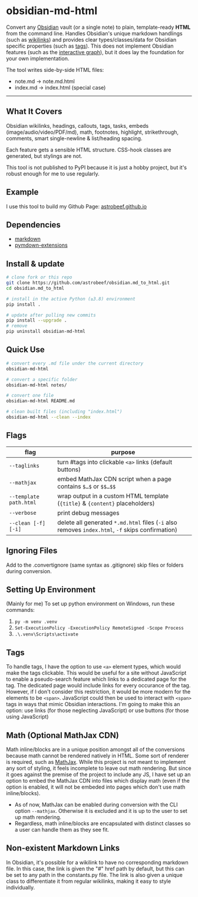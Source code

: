 # obsidian-md-html

Convert any [Obsidian](https://obsidian.md/) vault (or a single note) to plain, template-ready **HTML** from the command line. Handles Obsidian's unique markdown handlings (such as [wikilinks](https://help.obsidian.md/links)) and provides clear types/classes/data for Obsidian specific properties (such as [tags](https://help.obsidian.md/tags)). This does not implement Obsidian features (such as the [interactive graph](https://help.obsidian.md/plugins/graph)), but it does lay the foundation for your own implementation.

The tool writes side-by-side HTML files:
- note.md        →  note.md.html
- index.md       →  index.html   (special case)

---

## What It Covers
Obsidian wikilinks, headings, callouts, tags, tasks, embeds (image/audio/video/PDF/md), math, footnotes, highlight, strikethrough, comments, smart single-newline & list/heading spacing.

Each feature gets a sensible HTML structure. CSS-hook classes are generated, but stylings are not.

This tool is not published to PyPI because it is just a hobby project, but it's robust enough for me to use regularly.

## Example
I use this tool to build my Github Page: [astrobeef.github.io](https://astrobeef.github.io/Projects/Obsidian%20Markdown%20to%20HTML%20Converter.md.html)

## Dependencies
- [markdown](https://pypi.org/project/Markdown/)
- [pymdown-extensions](https://pypi.org/project/pymdown-extensions/)

## Install & update

```bash
# clone fork or this repo
git clone https://github.com/astrobeef/obsidian.md_to_html.git
cd obsidian.md_to_html

# install in the active Python (≥3.8) environment
pip install .

# update after pulling new commits
pip install --upgrade .
# remove
pip uninstall obsidian-md-html
```

## Quick Use
```bash
# convert every .md file under the current directory
obsidian-md-html

# convert a specific folder
obsidian-md-html notes/

# convert one file
obsidian-md-html README.md

# clean built files (including "index.html")
obsidian-md-html --clean --index
```

## Flags
| flag                   | purpose                                                                                          |
| ---------------------- | ------------------------------------------------------------------------------------------------ |
| `--taglinks`           | turn #tags into clickable `<a>` links (default buttons)                                          |
| `--mathjax`            | embed MathJax CDN script when a page contains `$…$` or `$$…$$`                                   |
| `--template path.html` | wrap output in a custom HTML template (`{title}` & `{content}` placeholders)                     |
| `--verbose`            | print debug messages                                                                             |
| `--clean [-f] [-i]`    | delete all generated `*.md.html` files (`-i` also removes `index.html`, `-f` skips confirmation) |

## Ignoring Files

Add to the .convertignore (same syntax as .gitignore) skip files or folders during conversion.

## Setting Up Environment

(Mainly for me) To set up python environment on Windows, run these commands:
1. `py -m venv .venv`
2. `Set-ExecutionPolicy -ExecutionPolicy RemoteSigned -Scope Process`
3. `.\.venv\Scripts\activate`

## Tags

To handle tags, I have the option to use `<a>` element types, which would make the tags clickable. This would be useful for a site without JavaScript to enable a pseudo-search feature which links to a dedicated page for the tag. The dedicated page would include links for every occurance of the tag. However, if I don't consider this restriction, it would be more modern for the elements to be `<span>`. JavaScript could then be used to interact with `<span>` tags in ways that mimic Obsidian interactions.
I'm going to make this an option: use links (for those neglecting JavaScript) or use buttons (for those using JavaScript)

## Math (Optional MathJax CDN)

Math inline/blocks are in a unique position amongst all of the conversions because math cannot be rendered natively in HTML. Some sort of renderer is required, such as [MathJax](https://docs.mathjax.org/en/latest/web/start.html). While this project is not meant to implement any sort of styling, it feels incomplete to leave out math rendering. But since it goes against the premise of the project to include any JS, I have set up an option to embed the MathJax CDN into files which display math (even if the option is enabled, it will not be embeded into pages which don't use math inline/blocks).
- As of now, MathJax can be enabled during conversion with the CLI option `--mathjax`. Otherwise it is excluded and it is up to the user to set up math rendering.
- Regardless, math inline/blocks are encapsulated with distinct classes so a user can handle them as they see fit.

## Non-existent Markdown Links
In Obsidian, it's possible for a wikilink to have no corresponding markdown file. In this case, the link is given the "#" href path by default, but this can be set to any path in the constants.py file. The link is also given a unique class to differentiate it from regular wikilinks, making it easy to style individually.